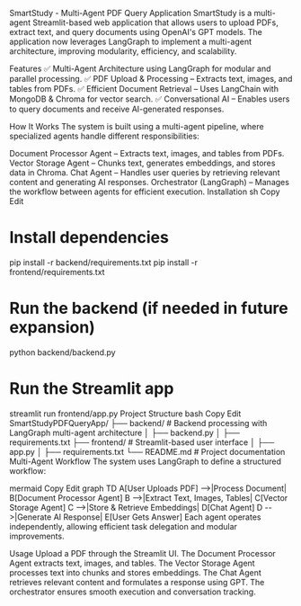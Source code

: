 SmartStudy - Multi-Agent PDF Query Application
SmartStudy is a multi-agent Streamlit-based web application that allows users to upload PDFs, extract text, and query documents using OpenAI's GPT models. The application now leverages LangGraph to implement a multi-agent architecture, improving modularity, efficiency, and scalability.

Features
✅ Multi-Agent Architecture using LangGraph for modular and parallel processing.
✅ PDF Upload & Processing – Extracts text, images, and tables from PDFs.
✅ Efficient Document Retrieval – Uses LangChain with MongoDB & Chroma for vector search.
✅ Conversational AI – Enables users to query documents and receive AI-generated responses.

How It Works
The system is built using a multi-agent pipeline, where specialized agents handle different responsibilities:

Document Processor Agent – Extracts text, images, and tables from PDFs.
Vector Storage Agent – Chunks text, generates embeddings, and stores data in Chroma.
Chat Agent – Handles user queries by retrieving relevant content and generating AI responses.
Orchestrator (LangGraph) – Manages the workflow between agents for efficient execution.
Installation
sh
Copy
Edit
# Install dependencies
pip install -r backend/requirements.txt
pip install -r frontend/requirements.txt

# Run the backend (if needed in future expansion)
python backend/backend.py

# Run the Streamlit app
streamlit run frontend/app.py
Project Structure
bash
Copy
Edit
SmartStudyPDFQueryApp/
├── backend/    # Backend processing with LangGraph multi-agent architecture
│   ├── backend.py
│   ├── requirements.txt
├── frontend/   # Streamlit-based user interface
│   ├── app.py
│   ├── requirements.txt
└── README.md   # Project documentation
Multi-Agent Workflow
The system uses LangGraph to define a structured workflow:

mermaid
Copy
Edit
graph TD
    A[User Uploads PDF] -->|Process Document| B[Document Processor Agent]
    B -->|Extract Text, Images, Tables| C[Vector Storage Agent]
    C -->|Store & Retrieve Embeddings| D[Chat Agent]
    D -->|Generate AI Response| E[User Gets Answer]
Each agent operates independently, allowing efficient task delegation and modular improvements.

Usage
Upload a PDF through the Streamlit UI.
The Document Processor Agent extracts text, images, and tables.
The Vector Storage Agent processes text into chunks and stores embeddings.
The Chat Agent retrieves relevant content and formulates a response using GPT.
The orchestrator ensures smooth execution and conversation tracking.

